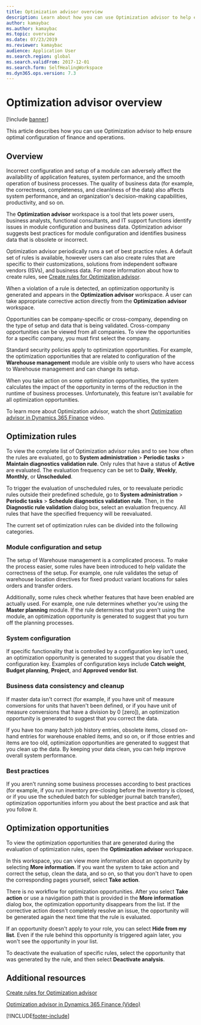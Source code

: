 ```yaml
---
title: Optimization advisor overview
description: Learn about how you can use Optimization advisor to help ensure optimal configuration of finance and operations.
author: kamaybac
ms.author: kamaybac
ms.topic: overview
ms.date: 07/23/2019
ms.reviewer: kamaybac
audience: Application User
ms.search.region: global
ms.search.validFrom: 2017-12-01
ms.search.form: SelfHealingWorkspace
ms.dyn365.ops.version: 7.3
---
```


# Optimization advisor overview

[!include [banner](../../../finance/includes/banner.md)]

This article describes how you can use Optimization advisor to help ensure optimal configuration of finance and operations.

## Overview

Incorrect configuration and setup of a module can adversely affect the availability of application features, system performance, and the smooth operation of business processes. The quality of business data (for example, the correctness, completeness, and cleanliness of the data) also affects system performance, and an organization's decision-making capabilities, productivity, and so on.

The **Optimization advisor** workspace is a tool that lets power users, business analysts, functional consultants, and IT support functions identify issues in module configuration and business data. Optimization advisor suggests best practices for module configuration and identifies business data that is obsolete or incorrect.

Optimization advisor periodically runs a set of best practice rules. A default set of rules is available, however users can also create rules that are specific to their customizations, solutions from independent software vendors (ISVs), and business data. For more information about how to create rules, see [Create rules for Optimization advisor](create-rules-optimization-advisor.md).

When a violation of a rule is detected, an optimization opportunity is generated and appears in the **Optimization advisor** workspace. A user can take appropriate corrective action directly from the **Optimization advisor** workspace.

Opportunities can be company-specific or cross-company, depending on the type of setup and data that is being validated. Cross-company opportunities can be viewed from all companies. To view the opportunities for a specific company, you must first select the company.

Standard security policies apply to optimization opportunities. For example, the optimization opportunities that are related to configuration of the **Warehouse management** module are visible only to users who have access to Warehouse management and can change its setup.

When you take action on some optimization opportunities, the system calculates the impact of the opportunity in terms of the reduction in the runtime of business processes. Unfortunately, this feature isn't available for all optimization opportunities.

To learn more about Optimization advisor, watch the short [Optimization advisor in Dynamics 365 Finance](https://www.youtube.com/watch?v=MRsAzgFCUSQ) video.

## Optimization rules

To view the complete list of Optimization advisor rules and to see how often the rules are evaluated, go to **System administration** &gt; **Periodic tasks** &gt; **Maintain diagnostics validation rule**. Only rules that have a status of **Active** are evaluated. The evaluation frequency can be set to **Daily**, **Weekly**, **Monthly**, or **Unscheduled**.

To trigger the evaluation of unscheduled rules, or to reevaluate periodic rules outside their predefined schedule, go to **System administration** &gt; **Periodic tasks** &gt; **Schedule diagnostics validation rule**. Then, in the **Diagnostic rule validation** dialog box, select an evaluation frequency. All rules that have the specified frequency will be reevaluated.

The current set of optimization rules can be divided into the following categories.

### Module configuration and setup

The setup of Warehouse management is a complicated process. To make the process easier, some rules have been introduced to help validate the correctness of the setup. For example, one rule validates the setup of warehouse location directives for fixed product variant locations for sales orders and transfer orders.

Additionally, some rules check whether features that have been enabled are actually used. For example, one rule determines whether you're using the **Master planning** module. If the rule determines that you aren't using the module, an optimization opportunity is generated to suggest that you turn off the planning processes.

### System configuration

If specific functionality that is controlled by a configuration key isn't used, an optimization opportunity is generated to suggest that you disable the configuration key. Examples of configuration keys include **Catch weight**, **Budget planning**, **Project**, and **Approved vendor list**.

### Business data consistency and cleanup

If master data isn't correct (for example, if you have unit of measure conversions for units that haven't been defined, or if you have unit of measure conversions that have a division by 0 \[zero\]), an optimization opportunity is generated to suggest that you correct the data. 

If you have too many batch job history entries, obsolete items, closed on-hand entries for warehouse enabled items, and so on, or if those entries and items are too old, optimization opportunities are generated to suggest that you clean up the data. By keeping your data clean, you can help improve overall system performance.

### Best practices

If you aren't running some business processes according to best practices (for example, if you run inventory pre-closing before the inventory is closed, or if you use the scheduled batch for subledger journal batch transfer), optimization opportunities inform you about the best practice and ask that you follow it.

## Optimization opportunities

To view the optimization opportunities that are generated during the evaluation of optimization rules, open the **Optimization advisor** workspace.

In this workspace, you can view more information about an opportunity by selecting **More information**. If you want the system to take action and correct the setup, clean the data, and so on, so that you don't have to open the corresponding pages yourself, select **Take action**.

There is no workflow for optimization opportunities. After you select **Take action** or use a navigation path that is provided in the **More information** dialog box, the optimization opportunity disappears from the list. If the corrective action doesn't completely resolve an issue, the opportunity will be generated again the next time that the rule is evaluated.

If an opportunity doesn't apply to your role, you can select **Hide from my list**. Even if the rule behind this opportunity is triggered again later, you won't see the opportunity in your list.

To deactivate the evaluation of specific rules, select the opportunity that was generated by the rule, and then select **Deactivate analysis**.

## Additional resources

[Create rules for Optimization advisor](create-rules-optimization-advisor.md)

[Optimization advisor in Dynamics 365 Finance (Video)](https://www.youtube.com/watch?v=MRsAzgFCUSQ)


[!INCLUDE[footer-include](../../../includes/footer-banner.md)]
